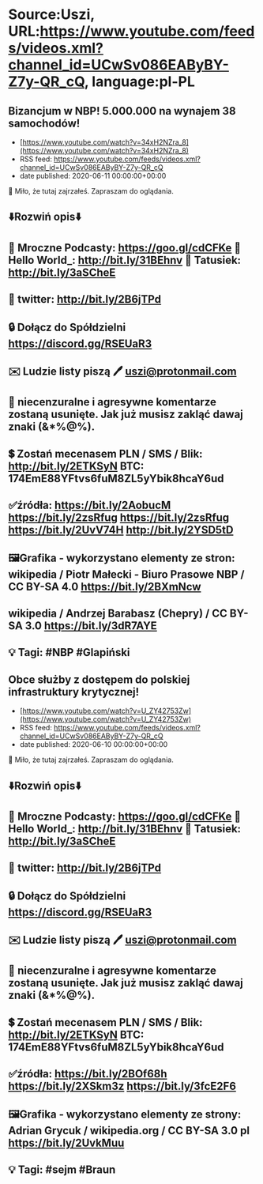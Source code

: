 # Source:Uszi, URL:https://www.youtube.com/feeds/videos.xml?channel_id=UCwSv086EAByBY-Z7y-QR_cQ, language:pl-PL

## Bizancjum w NBP! 5.000.000 na wynajem 38 samochodów!
 - [https://www.youtube.com/watch?v=34xH2NZra_8](https://www.youtube.com/watch?v=34xH2NZra_8)
 - RSS feed: https://www.youtube.com/feeds/videos.xml?channel_id=UCwSv086EAByBY-Z7y-QR_cQ
 - date published: 2020-06-11 00:00:00+00:00

🤪 Miło, że tutaj zajrzałeś.  Zapraszam do oglądania.

⬇️Rozwiń opis⬇️
------------------------------------------------------------
👀 Mroczne Podcasty: https://goo.gl/cdCFKe
👀 Hello World_: http://bit.ly/31BEhnv
👀 Tatusiek: http://bit.ly/3aSCheE
------------------------------------------------------------
👀 twitter: http://bit.ly/2B6jTPd
------------------------------------------------------------
🔒 Dołącz do Spółdzielni
https://discord.gg/RSEUaR3
------------------------------------------------------------
✉️ Ludzie listy piszą 
🖊️ uszi@protonmail.com
------------------------------------------------------------
👺 niecenzuralne i agresywne komentarze zostaną usunięte.  Jak już musisz zakląć dawaj znaki (&*%@%).
------------------------------------------------------------
💲 Zostań mecenasem
PLN / SMS / Blik: http://bit.ly/2ETKSyN
BTC: 174EmE88YFtvs6fuM8ZL5yYbik8hcaY6ud
------------------------------------------------------------
✅źródła:
https://bit.ly/2AobucM
https://bit.ly/2zsRfug
https://bit.ly/2zsRfug
https://bit.ly/2UvV74H
http://bit.ly/2YSD5tD
---------------------------------------------------------------
🖼Grafika - wykorzystano elementy ze stron:
wikipedia / Piotr Małecki - Biuro Prasowe NBP / CC BY-SA 4.0
https://bit.ly/2BXmNcw
---
wikipedia / Andrzej Barabasz (Chepry) / CC BY-SA 3.0
https://bit.ly/3dR7AYE
-------------------------------------------------------------
💡 Tagi: #NBP #Glapiński
--------------------------------------------------------------

## Obce służby z dostępem do polskiej infrastruktury krytycznej!
 - [https://www.youtube.com/watch?v=U_ZY42753Zw](https://www.youtube.com/watch?v=U_ZY42753Zw)
 - RSS feed: https://www.youtube.com/feeds/videos.xml?channel_id=UCwSv086EAByBY-Z7y-QR_cQ
 - date published: 2020-06-10 00:00:00+00:00

🤪 Miło, że tutaj zajrzałeś.  Zapraszam do oglądania.

⬇️Rozwiń opis⬇️
------------------------------------------------------------
👀 Mroczne Podcasty: https://goo.gl/cdCFKe
👀 Hello World_: http://bit.ly/31BEhnv
👀 Tatusiek: http://bit.ly/3aSCheE
------------------------------------------------------------
👀 twitter: http://bit.ly/2B6jTPd
------------------------------------------------------------
🔒 Dołącz do Spółdzielni
https://discord.gg/RSEUaR3
------------------------------------------------------------
✉️ Ludzie listy piszą 
🖊️ uszi@protonmail.com
------------------------------------------------------------
👺 niecenzuralne i agresywne komentarze zostaną usunięte.  Jak już musisz zakląć dawaj znaki (&*%@%).
------------------------------------------------------------
💲 Zostań mecenasem
PLN / SMS / Blik: http://bit.ly/2ETKSyN
BTC: 174EmE88YFtvs6fuM8ZL5yYbik8hcaY6ud
------------------------------------------------------------
✅źródła:
https://bit.ly/2BOf68h
https://bit.ly/2XSkm3z
https://bit.ly/3fcE2F6
---------------------------------------------------------------
🖼Grafika - wykorzystano elementy ze strony: 
Adrian Grycuk / wikipedia.org / CC BY-SA 3.0 pl 
https://bit.ly/2UvkMuu
-------------------------------------------------------------
💡 Tagi: #sejm #Braun
--------------------------------------------------------------

